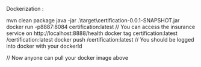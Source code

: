 Dockerization :

mvn clean package 
java -jar .\target\certification-0.0.1-SNAPSHOT.jar
docker run -p8887:8084 certification:latest			// You can access the insurance service on http://localhost:8888/health
docker tag certification:latest <yourDockerId>/certification:latest
docker push <yourDockerId>/certification:latest		// You should be logged into docker with your dockerId <yourDockerId>

// Now anyone can pull your docker image above